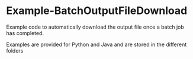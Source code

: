 # Example-BatchOutputFileDownload

Example code to automatically download the output file once a batch job has completed.

Examples are provided for Python and Java and are stored in the different folders
